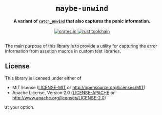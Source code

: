 <h1 align="center">
  <code>maybe-unwind</code>
</h1>
<div align="center">
  <strong>
    A variant of <a href="https://doc.rust-lang.org/stable/std/panic/fn.catch_unwind.html"><code>catch_unwind</code></a> that also captures the panic information.
  </strong>
</div>

<br />

<div align="center">
  <a href="https://crates.io/crates/maybe-unwind">
    <img src="https://img.shields.io/crates/v/maybe-unwind.svg?style=flat-square"
         alt="crates.io"
    />
  </a>
  <a href="https://blog.rust-lang.org/2019/12/19/Rust-1.40.0.html">
    <img src="https://img.shields.io/badge/rust-1.40.0-gray?style=flat-square"
         alt="rust toolchain"
    />
  </a>
  <!--
  <a href="https://docs.rs/mimicaw">
    <img src="https://img.shields.io/badge/docs-latest-blue.svg?style=flat-square"
         alt="docs.rs" />
  </a>
  -->
</div>

<br />

The main purpose of this library is to provide a utility for capturing the error information from assetion macros in custom test libraries.

## License

This library is licensed under either of

* MIT license ([LICENSE-MIT](LICENSE-MIT) or http://opensource.org/licenses/MIT)
* Apache License, Version 2.0 ([LICENSE-APACHE](LICENSE-APACHE) or http://www.apache.org/licenses/LICENSE-2.0)

at your option.

